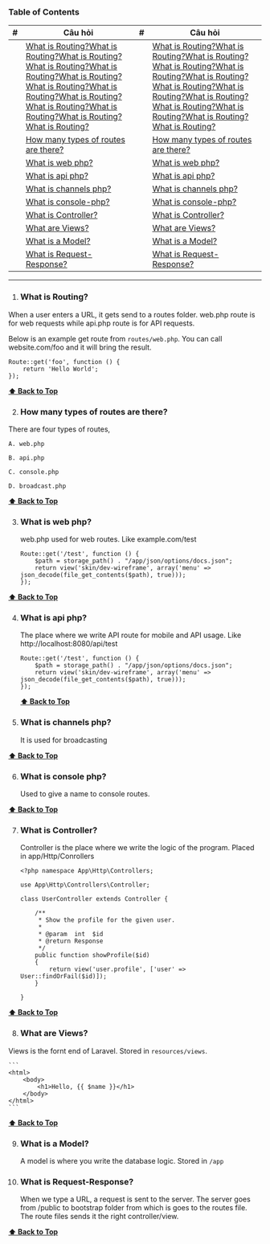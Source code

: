 ### Table of Contents
|#|Câu hỏi|#|Câu hỏi|
| --- | --- | --- | --- |
|  | [What is Routing?What is Routing?What is Routing?What is Routing?What is Routing?What is Routing?What is Routing?What is Routing?What is Routing?What is Routing?What is Routing?What is Routing?What is Routing?](#what-is-routing) | |[What is Routing?What is Routing?What is Routing?What is Routing?What is Routing?What is Routing?What is Routing?What is Routing?What is Routing?What is Routing?What is Routing?What is Routing?What is Routing?](#what-is-routing) |
|  | [How many types of routes are there?](#how-many-types-of-routes-are-there) |  | [How many types of routes are there?](#how-many-types-of-routes-are-there) |
|  | [What is web php?](#what-is-web-php) |  | [What is web php?](#what-is-web-php) |
|  | [What is api php?](#what-is-api-php) |  | [What is api php?](#what-is-api-php) |
|  | [What is channels php?](#what-is-channels-php) |  | [What is channels php?](#what-is-channels-php) |
|  | [What is console-php?](#what-is-console-php) |  | [What is console-php?](#what-is-console-php) |
|  | [What is Controller?](#what-is-controller) |  | [What is Controller?](#what-is-controller) |
|  | [What are Views?](#what-are-views) |  | [What are Views?](#what-are-views) |
| | [What is a Model?](#what-is-a-model) | | [What is a Model?](#what-is-a-model) |
| | [What is Request-Response?](#what-is-request-response) | | [What is Request-Response?](#what-is-request-response) |

---------

1. ### What is Routing?
When a user enters a URL, it gets send to a routes folder. web.php route is for web requests while api.php route is for API requests.

Below is an example get route from `routes/web.php`. You can call website.com/foo and it will bring the result.

  ```
  Route::get('foo', function () {
      return 'Hello World';
  });
  ```
**[⬆ Back to Top](#table-of-contents)**

2. ### How many types of routes are there?

There are four types of routes,

    A. web.php 
    
    B. api.php
    
    C. console.php
    
    D. broadcast.php

**[⬆ Back to Top](#table-of-contents)**

3. ### What is web php?

   web.php used for web routes. Like example.com/test

    ```
    Route::get('/test', function () {
        $path = storage_path() . "/app/json/options/docs.json";
        return view('skin/dev-wireframe', array('menu' => json_decode(file_get_contents($path), true)));
    });
    ```


**[⬆ Back to Top](#table-of-contents)**

4. ### What is api php?

   The place where we write API route for mobile and API usage. Like http://localhost:8080/api/test
    ```
    Route::get('/test', function () {
        $path = storage_path() . "/app/json/options/docs.json";
        return view('skin/dev-wireframe', array('menu' => json_decode(file_get_contents($path), true)));
    });
    ```
   **[⬆ Back to Top](#table-of-contents)**

5. ### What is channels php?

   It is used for broadcasting

**[⬆ Back to Top](#table-of-contents)**

6. ### What is console php?

   Used to give a name to console routes.

**[⬆ Back to Top](#table-of-contents)**


7. ### What is Controller?

   Controller is the place where we write the logic of the program. Placed in app/Http/Conrollers

    ```
    <?php namespace App\Http\Controllers;

    use App\Http\Controllers\Controller;

    class UserController extends Controller {

        /**
         * Show the profile for the given user.
         *
         * @param  int  $id
         * @return Response
         */
        public function showProfile($id)
        {
            return view('user.profile', ['user' => User::findOrFail($id)]);
        }

    }
    ```


**[⬆ Back to Top](#table-of-contents)**

8. ### What are Views?

Views is the fornt end of Laravel. Stored in `resources/views`.

    ```
    <html>
        <body>
            <h1>Hello, {{ $name }}</h1>
        </body>
    </html>
    ```


**[⬆ Back to Top](#table-of-contents)**

9. ### 	What is a Model?
   A model is where you write the database logic. Stored in `/app`

    <?php

    namespace App;

    use Illuminate\Database\Eloquent\Model;

    class Flight extends Model
    {
        //
    }

   **[⬆ Back to Top](#table-of-contents)**
    
10. ### What is Request-Response?

    When we type a URL, a request is sent to the server. The server goes from /public to bootstrap folder from which is goes to the routes file. The route files sends it the right controller/view.


**[⬆ Back to Top](#table-of-contents)**